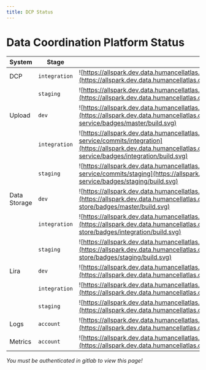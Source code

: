 ```yaml
---
title: DCP Status
---
```

# Data Coordination Platform Status

| System | Stage | Build Status |
|-----|--------|----------------|
| DCP | `integration` | ![https://allspark.dev.data.humancellatlas.org/HumanCellAtlas/dcp/commits/integration](https://allspark.dev.data.humancellatlas.org/HumanCellAtlas/dcp/badges/integration/build.svg)|
| | `staging`| ![https://allspark.dev.data.humancellatlas.org/HumanCellAtlas/dcp/commits/staging](https://allspark.dev.data.humancellatlas.org/HumanCellAtlas/dcp/badges/staging/build.svg)|
| Upload | `dev` | ![https://allspark.dev.data.humancellatlas.org/HumanCellAtlas/upload-service/commits/master](https://allspark.dev.data.humancellatlas.org/HumanCellAtlas/upload-service/badges/master/build.svg) |
| | `integration` | ![https://allspark.dev.data.humancellatlas.org/HumanCellAtlas/upload-service/commits/integration](https://allspark.dev.data.humancellatlas.org/HumanCellAtlas/upload-service/badges/integration/build.svg) |
| | `staging` | ![https://allspark.dev.data.humancellatlas.org/HumanCellAtlas/upload-service/commits/staging](https://allspark.dev.data.humancellatlas.org/HumanCellAtlas/upload-service/badges/staging/build.svg) |
| Data Storage | `dev` | ![https://allspark.dev.data.humancellatlas.org/HumanCellAtlas/data-store/commits/master](https://allspark.dev.data.humancellatlas.org/HumanCellAtlas/data-store/badges/master/build.svg) |
| | `integration` | ![https://allspark.dev.data.humancellatlas.org/HumanCellAtlas/data-store/commits/integration](https://allspark.dev.data.humancellatlas.org/HumanCellAtlas/data-store/badges/integration/build.svg) |
| | `staging` | ![https://allspark.dev.data.humancellatlas.org/HumanCellAtlas/data-store/commits/staging](https://allspark.dev.data.humancellatlas.org/HumanCellAtlas/data-store/badges/staging/build.svg) |
| Lira | `dev` | ![https://allspark.dev.data.humancellatlas.org/HumanCellAtlas/lira/commits/master](https://allspark.dev.data.humancellatlas.org/HumanCellAtlas/lira/badges/master/build.svg) |
| | `integration` | ![https://allspark.dev.data.humancellatlas.org/HumanCellAtlas/lira/commits/integration](https://allspark.dev.data.humancellatlas.org/HumanCellAtlas/lira/badges/integration/build.svg) |
| | `staging` | ![https://allspark.dev.data.humancellatlas.org/HumanCellAtlas/lira/commits/staging](https://allspark.dev.data.humancellatlas.org/HumanCellAtlas/lira/badges/staging/build.svg) |
| Logs | `account` | ![https://allspark.dev.data.humancellatlas.org/HumanCellAtlas/logs/commits/master](https://allspark.dev.data.humancellatlas.org/HumanCellAtlas/logs/badges/master/build.svg) |
| Metrics | `account` | ![https://allspark.dev.data.humancellatlas.org/HumanCellAtlas/metrics/commits/master](https://allspark.dev.data.humancellatlas.org/HumanCellAtlas/metrics/badges/master/build.svg) |

*You must be authenticated in gitlab to view this page!*
